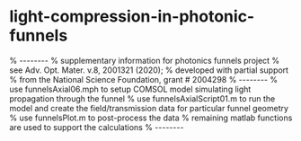 # light-compression-in-photonic-funnels

% --------
% supplementary information for photonics funnels project
% see Adv. Opt. Mater. v.8, 2001321 (2020); 
% developed with partial support
% from the National Science Foundation, grant # 2004298
% --------
% use funnelsAxial06.mph to setup COMSOL model simulating light propagation through the funnel
% use funnelsAxialScript01.m to run the model and create the field/transmission data for particular funnel geometry
% use funnelsPlot.m to post-process the data
% remaining matlab functions are used to support the calculations
% --------
